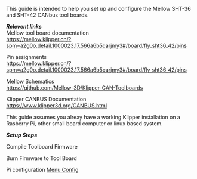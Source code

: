 This guide is intended to help you set up and configure the Mellow SHT-36 and SHT-42 CANbus tool boards.

***Relevent links***      
Mellow tool board documentation      
https://mellow.klipper.cn/?spm=a2g0o.detail.1000023.17.566a6b5carjmy3#/board/fly_sht36_42/pins      

Pin assignments      
https://mellow.klipper.cn/?spm=a2g0o.detail.1000023.17.566a6b5carjmy3#/board/fly_sht36_42/pins      

Mellow Schematics        
https://github.com/Mellow-3D/Klipper-CAN-Toolboards      

Klipper CANBUS Documentation     
https://www.klipper3d.org/CANBUS.html      

This guide assumes you alreay have a working Klipper installation on a Rasberry Pi, other small board computer or linux based system. 

***Setup Steps***

Compile Toolboard Firmware

Burn Firmware to Tool Board

Pi configuration
[Menu Config](./images/makemenuconfig_screenshot.png)
